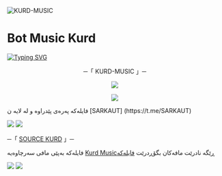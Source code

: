 ![KURD-MUSIC](https://telegra.ph/file/9ae65655540f3f71fcd35.jpg)
# Bot Music Kurd

[![Typing SVG](https://readme-typing-svg.herokuapp.com/?lines=Baxerbin+Bo+Bote-Music+Kurdish+)](https://github.com/Sarkaaut/KURD-MUSIC)

<p align="center">
    ─「 KURD-MUSIC 」─
</p>

</h3>
<p align="center">
<a href="https://telegram.me/Gruop_Shetakan"><img src="https://img.shields.io/badge/-Support%20Group-blue.svg?style=for-the-badge&logo=Telegram"></a>
</p>
<p align="center">
<a href="https://telegram.me/ChanallBots"><img src="https://img.shields.io/badge/-Support%20Channel-blue.svg?style=for-the-badge&logo=Telegram"></a>
</p>
فایلەکە پەرەی پێدراوە و لە لایە ن [SARKAUT] (https://t.me/SARKAUT)

<img src="https://user-images.githubusercontent.com/73097560/115834477-dbab4500-a447-11eb-908a-139a6edaec5c.gif"> <img src="https://user-images.githubusercontent.com/73097560/115834477-dbab4500-a447-11eb-908a-139a6edaec5c.gif">




─「 [SOURCE KURD](https://t.me/Gruop_Shetakan) 」─ 


 فایلەکە بەپێی مافی سەرچاوەیە [Kurd Music](https://t.me/SARKAUT)ڕێگە نادرێت مافەکان بگۆڕدرێت [فایلەکە](https://t.me/SARKAUT)


<img src="https://user-images.githubusercontent.com/73097560/115834477-dbab4500-a447-11eb-908a-139a6edaec5c.gif"> <img src="https://user-images.githubusercontent.com/73097560/115834477-dbab4500-a447-11eb-908a-139a6edaec5c.gif">


